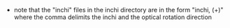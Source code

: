 - note that the "inchi" files in the inchi directory are in the form "inchi, (+)" where the comma delimits the inchi and the optical rotation direction
